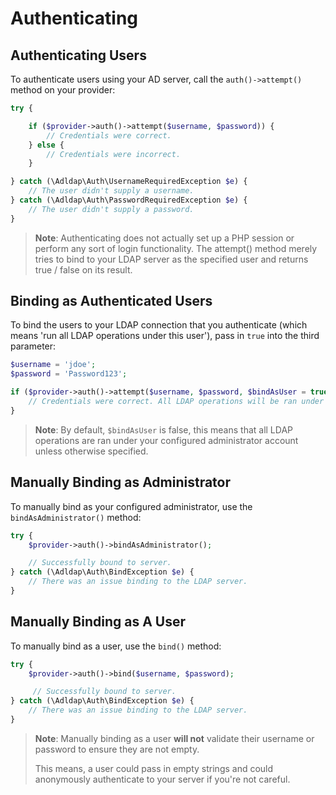 # Authenticating

## Authenticating Users

To authenticate users using your AD server, call the `auth()->attempt()`
method on your provider:

```php
try {

    if ($provider->auth()->attempt($username, $password)) {
        // Credentials were correct.
    } else {
        // Credentials were incorrect.
    }

} catch (\Adldap\Auth\UsernameRequiredException $e) {
    // The user didn't supply a username.
} catch (\Adldap\Auth\PasswordRequiredException $e) {
    // The user didn't supply a password.
}
```

> **Note**: Authenticating does not actually set up a PHP session or perform any
> sort of login functionality. The attempt() method merely tries to bind to
> your LDAP server as the specified user and returns true / false on its result.

## Binding as Authenticated Users

To bind the users to your LDAP connection that you authenticate (which means 'run all LDAP operations under this user'),
pass in `true` into the third parameter:

```php
$username = 'jdoe';
$password = 'Password123';

if ($provider->auth()->attempt($username, $password, $bindAsUser = true)) {
    // Credentials were correct. All LDAP operations will be ran under John Doe.
}
```

> **Note**: By default, `$bindAsUser` is false, this means that all LDAP
> operations are ran under your configured administrator account unless
> otherwise specified.

## Manually Binding as Administrator

To manually bind as your configured administrator, use the `bindAsAdministrator()` method:

```php
try {
    $provider->auth()->bindAsAdministrator();

    // Successfully bound to server.
} catch (\Adldap\Auth\BindException $e) {
    // There was an issue binding to the LDAP server.
}
```

## Manually Binding as A User

To manually bind as a user, use the `bind()` method:

```php
try {
    $provider->auth()->bind($username, $password);

     // Successfully bound to server.
} catch (\Adldap\Auth\BindException $e) {
    // There was an issue binding to the LDAP server.
}
```

> **Note**: Manually binding as a user **will not** validate their username or password to ensure they are not empty.
>
> This means, a user could pass in empty strings and could anonymously authenticate to your server if you're not careful.
